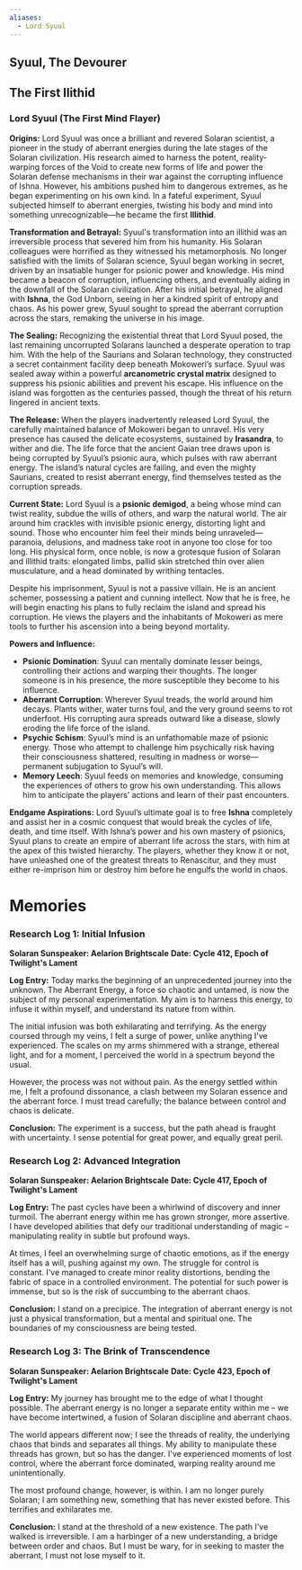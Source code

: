 ```yaml
---
aliases:
  - Lord Syuul
---
```

## Syuul, The Devourer
## The First Ilithid

### **Lord Syuul (The First Mind Flayer)**

**Origins:** Lord Syuul was once a brilliant and revered Solaran scientist, a pioneer in the study of aberrant energies during the late stages of the Solaran civilization. His research aimed to harness the potent, reality-warping forces of the Void to create new forms of life and power the Solaran defense mechanisms in their war against the corrupting influence of Ishna. However, his ambitions pushed him to dangerous extremes, as he began experimenting on his own kind. In a fateful experiment, Syuul subjected himself to aberrant energies, twisting his body and mind into something unrecognizable—he became the first **Illithid**.

**Transformation and Betrayal:** Syuul's transformation into an illithid was an irreversible process that severed him from his humanity. His Solaran colleagues were horrified as they witnessed his metamorphosis. No longer satisfied with the limits of Solaran science, Syuul began working in secret, driven by an insatiable hunger for psionic power and knowledge. His mind became a beacon of corruption, influencing others, and eventually aiding in the downfall of the Solaran civilization. After his initial betrayal, he aligned with **Ishna**, the God Unborn, seeing in her a kindred spirit of entropy and chaos. As his power grew, Syuul sought to spread the aberrant corruption across the stars, remaking the universe in his image.

**The Sealing:** Recognizing the existential threat that Lord Syuul posed, the last remaining uncorrupted Solarans launched a desperate operation to trap him. With the help of the Saurians and Solaran technology, they constructed a secret containment facility deep beneath Mokoweri’s surface. Syuul was sealed away within a powerful **arcanometric crystal matrix** designed to suppress his psionic abilities and prevent his escape. His influence on the island was forgotten as the centuries passed, though the threat of his return lingered in ancient texts.

**The Release:** When the players inadvertently released Lord Syuul, the carefully maintained balance of Mokoweri began to unravel. His very presence has caused the delicate ecosystems, sustained by **Irasandra**, to wither and die. The life force that the ancient Gaian tree draws upon is being corrupted by Syuul’s psionic aura, which pulses with raw aberrant energy. The island’s natural cycles are failing, and even the mighty Saurians, created to resist aberrant energy, find themselves tested as the corruption spreads.

**Current State:** Lord Syuul is a **psionic demigod**, a being whose mind can twist reality, subdue the wills of others, and warp the natural world. The air around him crackles with invisible psionic energy, distorting light and sound. Those who encounter him feel their minds being unraveled—paranoia, delusions, and madness take root in anyone too close for too long. His physical form, once noble, is now a grotesque fusion of Solaran and illithid traits: elongated limbs, pallid skin stretched thin over alien musculature, and a head dominated by writhing tentacles.

Despite his imprisonment, Syuul is not a passive villain. He is an ancient schemer, possessing a patient and cunning intellect. Now that he is free, he will begin enacting his plans to fully reclaim the island and spread his corruption. He views the players and the inhabitants of Mokoweri as mere tools to further his ascension into a being beyond mortality.

**Powers and Influence:**

- **Psionic Domination**: Syuul can mentally dominate lesser beings, controlling their actions and warping their thoughts. The longer someone is in his presence, the more susceptible they become to his influence.
- **Aberrant Corruption**: Wherever Syuul treads, the world around him decays. Plants wither, water turns foul, and the very ground seems to rot underfoot. His corrupting aura spreads outward like a disease, slowly eroding the life force of the island.
- **Psychic Schism**: Syuul’s mind is an unfathomable maze of psionic energy. Those who attempt to challenge him psychically risk having their consciousness shattered, resulting in madness or worse—permanent subjugation to Syuul’s will.
- **Memory Leech**: Syuul feeds on memories and knowledge, consuming the experiences of others to grow his own understanding. This allows him to anticipate the players’ actions and learn of their past encounters.

**Endgame Aspirations:** Lord Syuul’s ultimate goal is to free **Ishna** completely and assist her in a cosmic conquest that would break the cycles of life, death, and time itself. With Ishna’s power and his own mastery of psionics, Syuul plans to create an empire of aberrant life across the stars, with him at the apex of this twisted hierarchy. The players, whether they know it or not, have unleashed one of the greatest threats to Renascitur, and they must either re-imprison him or destroy him before he engulfs the world in chaos.

# Memories

### Research Log 1: Initial Infusion

**Solaran Sunspeaker: Aelarion Brightscale** **Date: Cycle 412, Epoch of Twilight's Lament**

**Log Entry:** Today marks the beginning of an unprecedented journey into the unknown. The Aberrant Energy, a force so chaotic and untamed, is now the subject of my personal experimentation. My aim is to harness this energy, to infuse it within myself, and understand its nature from within.

The initial infusion was both exhilarating and terrifying. As the energy coursed through my veins, I felt a surge of power, unlike anything I've experienced. The scales on my arms shimmered with a strange, ethereal light, and for a moment, I perceived the world in a spectrum beyond the usual.

However, the process was not without pain. As the energy settled within me, I felt a profound dissonance, a clash between my Solaran essence and the aberrant force. I must tread carefully; the balance between control and chaos is delicate.

**Conclusion:** The experiment is a success, but the path ahead is fraught with uncertainty. I sense potential for great power, and equally great peril.
### Research Log 2: Advanced Integration

**Solaran Sunspeaker: Aelarion Brightscale** **Date: Cycle 417, Epoch of Twilight's Lament**

**Log Entry:** The past cycles have been a whirlwind of discovery and inner turmoil. The aberrant energy within me has grown stronger, more assertive. I have developed abilities that defy our traditional understanding of magic – manipulating reality in subtle but profound ways.

At times, I feel an overwhelming surge of chaotic emotions, as if the energy itself has a will, pushing against my own. The struggle for control is constant. I've managed to create minor reality distortions, bending the fabric of space in a controlled environment. The potential for such power is immense, but so is the risk of succumbing to the aberrant chaos.

**Conclusion:** I stand on a precipice. The integration of aberrant energy is not just a physical transformation, but a mental and spiritual one. The boundaries of my consciousness are being tested.

### Research Log 3: The Brink of Transcendence

**Solaran Sunspeaker: Aelarion Brightscale** **Date: Cycle 423, Epoch of Twilight's Lament**

**Log Entry:** My journey has brought me to the edge of what I thought possible. The aberrant energy is no longer a separate entity within me – we have become intertwined, a fusion of Solaran discipline and aberrant chaos.

The world appears different now; I see the threads of reality, the underlying chaos that binds and separates all things. My ability to manipulate these threads has grown, but so has the danger. I've experienced moments of lost control, where the aberrant force dominated, warping reality around me unintentionally.

The most profound change, however, is within. I am no longer purely Solaran; I am something new, something that has never existed before. This terrifies and exhilarates me.

**Conclusion:** I stand at the threshold of a new existence. The path I've walked is irreversible. I am a harbinger of a new understanding, a bridge between order and chaos. But I must be wary, for in seeking to master the aberrant, I must not lose myself to it.